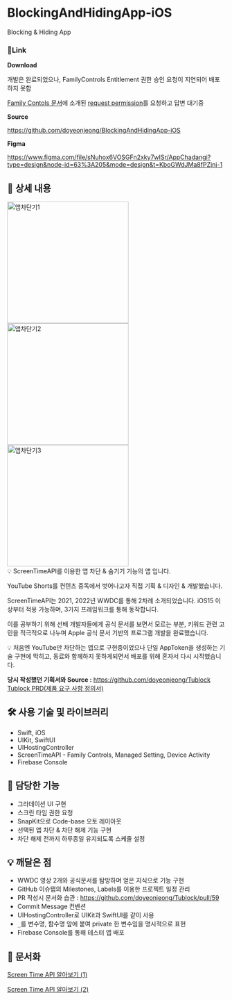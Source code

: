 # BlockingAndHidingApp-iOS
Blocking &amp; Hiding App

### 🔗Link

**Download**

개발은 완료되었으나, FamilyControls Entitlement 권한 승인 요청이 지연되어 배포하지 못함

[Family Contols 문서](https://developer.apple.com/documentation/bundleresources/entitlements/com_apple_developer_family-controls)에 소개된 [request permission](https://developer.apple.com/contact/request/family-controls-distribution)를 요청하고 답변 대기중

**Source**

https://github.com/doyeonjeong/BlockingAndHidingApp-iOS

**Figma**

https://www.figma.com/file/sNuhox6VOSGFn2xky7wISr/AppChadangi?type=design&node-id=63%3A205&mode=design&t=KboGWdJMa8fPZjnj-1

## 📖 상세 내용

<img width="280" alt="앱차단기1" src="https://github.com/doyeonjeong/BlockingAndHidingApp-iOS/assets/108422901/386d3a0d-8f3e-46ef-a979-5eb29fe5d638">
<img width="280" alt="앱차단기2" src="https://github.com/doyeonjeong/BlockingAndHidingApp-iOS/assets/108422901/02fe5b38-a594-482a-a54e-6974f2d5e47c">
<img width="280" alt="앱차단기3" src="https://github.com/doyeonjeong/BlockingAndHidingApp-iOS/assets/108422901/e1330521-9199-4ef9-844f-42d11800beb6">

<aside>
💡 ScreenTimeAPI를 이용한 앱 차단 & 숨기기 기능의 앱 입니다.

YouTube Shorts를 컨텐츠 중독에서 벗어나고자 직접 기획 & 디자인 & 개발했습니다.

ScreenTimeAPI는 2021, 2022년 WWDC를 통해 2차례 소개되었습니다.
iOS15 이상부터 적용 가능하며, 3가지 프레임워크를 통해 동작합니다.

이를 공부하기 위해 선배 개발자들에게 공식 문서를 보면서 모르는 부분,
키워드 관련 고민을 적극적으로 나누며 Apple 공식 문서 기반의 프로그램 개발을 완료했습니다.

</aside>

<aside>
💡 처음엔 YouTube만 차단하는 앱으로 구현중이었으나 단일 AppToken을 생성하는 기술 구현에 막히고, 동료와 함께하지 못하게되면서 배포를 위해 혼자서 다시 시작했습니다.

**당시 작성했던 기획서와 Source :** https://github.com/doyeonjeong/Tublock [Tublock PRD(제품 요구 사항 정의서)](https://www.notion.so/Tublock-PRD-ce15af7e553d485dbc3ff7a120ee0758?pvs=21) 

</aside>

## 🛠️ 사용 기술 및 라이브러리

- Swift, iOS
- UIKit, SwiftUI
- UIHostingController
- ScreenTimeAPI - Family Controls, Managed Setting, Device Activity
- Firebase Console

## 📱 담당한 기능

- 그라데이션 UI 구현
- 스크린 타임 권한 요청
- SnapKit으로 Code-base 오토 레이아웃
- 선택된 앱 차단 & 차단 해제 기능 구현
- 차단 해제 전까지 하루종일 유지되도록 스케줄 설정

## 💡 깨달은 점

- WWDC 영상 2개와 공식문서를 탐방하며 얻은 지식으로 기능 구현
- GitHub 이슈탭의 Milestones, Labels를 이용한 프로젝트 일정 관리
- PR 작성시 문서화 습관 : https://github.com/doyeonjeong/Tublock/pull/59
- Commit Message 컨벤션
- UIHostingController로 UIKit과 SwiftUI를 같이 사용
- `_`를 변수명, 함수명 앞에 붙여 private 한 변수임을 명시적으로 표현
- Firebase Console를 통해 테스터 앱 배포

## 📄 문서화

[Screen Time API 알아보기 (1)](https://velog.io/@debby_/WWDC-Screen-Time-API)

[Screen Time API 알아보기 (2)](https://velog.io/@debby_/Whats-new-in-Screen-Time-API)
